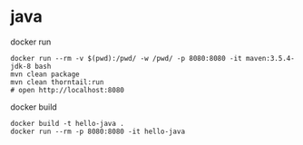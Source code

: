 # java

docker run
```
docker run --rm -v $(pwd):/pwd/ -w /pwd/ -p 8080:8080 -it maven:3.5.4-jdk-8 bash
mvn clean package
mvn clean thorntail:run
# open http://localhost:8080
```

docker build
```
docker build -t hello-java .
docker run --rm -p 8080:8080 -it hello-java
```

